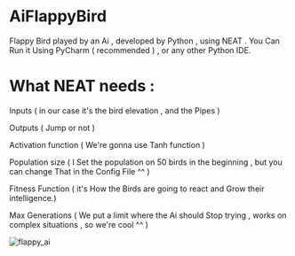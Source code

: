 # AiFlappyBird

Flappy Bird played by an Ai , developed by Python , using NEAT . You Can Run it Using PyCharm ( recommended ) , or any other Python IDE.

# What NEAT needs :

Inputs ( in our case it's the bird elevation , and the Pipes )

Outputs ( Jump or not )

Activation function ( We're gonna use Tanh function )

Population size ( I Set the population on 50 birds in the beginning , but you can change That in the Config File ^^ )

Fitness Function ( it's How the Birds are going to react and Grow their intelligence.)

Max Generations ( We put a limit where the Ai should Stop trying , works on complex situations , so we're cool ^^ )

![flappy_ai](https://user-images.githubusercontent.com/44874674/65080426-34c41480-d999-11e9-8d0a-0b443bec127a.jpg)

